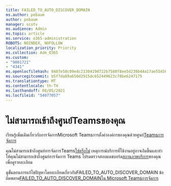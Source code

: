 ```yaml
---
title: FAILED_TO_AUTO_DISCOVER_DOMAIN
ms.author: pebaum
author: pebaum
manager: scotv
ms.audience: Admin
ms.topic: article
ms.service: o365-administration
ROBOTS: NOINDEX, NOFOLLOW
localization_priority: Priority
ms.collection: Adm_O365
ms.custom:
- "9001721"
- "4341"
ms.openlocfilehash: 8487e50c89edc2130419d722b7588f8ee5d239b44a17ae55456ee2fc3442181e
ms.sourcegitcommit: b5f7da89a650d2915dc652449623c78be6247175
ms.translationtype: MT
ms.contentlocale: th-TH
ms.lasthandoff: 08/05/2021
ms.locfileid: "54077057"
---
```

# <a name="no-access-to-teams-admin-center"></a>ไม่สามารถเข้าถึงศูนย์Teamsของคุณ

เรียนรู้เพิ่มเติมเกี่ยวกับการจัดการMicrosoft Teamsการตั้งค่าองค์กรของคุณด้วยศูนย์[Teamsการจัดการ](https://docs.microsoft.com/microsoftteams/enable-features-office-365)

คุณไม่สามารถเข้าถึงศูนย์การจัดการTeams[ใช่หรือไม่](https://docs.microsoft.com/microsoftteams/enable-features-office-365) เหตุการณ์บริการที่ใช้งานอยู่อาจเกิดขึ้นและทําให้คุณไม่สามารถเข้าถึงศูนย์การจัดการ Teams โปรดตรวจสอบแดชบอร์ด[สถานภาพบริการ](https://status.office365.com/)ของคุณ เพื่อดูรายละเอียด

ดูขั้นตอนการแก้ไขปัญหาโดยละเอียดเกี่ยวกับFAILED_TO_AUTO_DISCOVER_DOMAIN ข้อผิดพลาด[FAILED_TO_AUTO_DISCOVER_DOMAINใน Microsoft Teamsการจัดการ](https://docs.microsoft.com/microsoftteams/troubleshoot/teams-administration/failed-to-auto-discover-domain-error-teams-admin-center)
